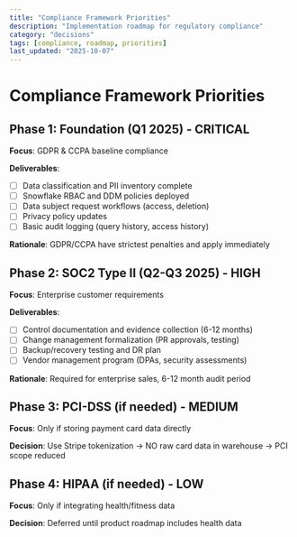 ```yaml
---
title: "Compliance Framework Priorities"
description: "Implementation roadmap for regulatory compliance"
category: "decisions"
tags: [compliance, roadmap, priorities]
last_updated: "2025-10-07"
---
```


# Compliance Framework Priorities

## Phase 1: Foundation (Q1 2025) - CRITICAL

**Focus**: GDPR & CCPA baseline compliance

**Deliverables**:
- [ ] Data classification and PII inventory complete
- [ ] Snowflake RBAC and DDM policies deployed
- [ ] Data subject request workflows (access, deletion)
- [ ] Privacy policy updates
- [ ] Basic audit logging (query history, access history)

**Rationale**: GDPR/CCPA have strictest penalties and apply immediately

## Phase 2: SOC2 Type II (Q2-Q3 2025) - HIGH

**Focus**: Enterprise customer requirements

**Deliverables**:
- [ ] Control documentation and evidence collection (6-12 months)
- [ ] Change management formalization (PR approvals, testing)
- [ ] Backup/recovery testing and DR plan
- [ ] Vendor management program (DPAs, security assessments)

**Rationale**: Required for enterprise sales, 6-12 month audit period

## Phase 3: PCI-DSS (if needed) - MEDIUM

**Focus**: Only if storing payment card data directly

**Decision**: Use Stripe tokenization → NO raw card data in warehouse → PCI scope reduced

## Phase 4: HIPAA (if needed) - LOW

**Focus**: Only if integrating health/fitness data

**Decision**: Deferred until product roadmap includes health data
